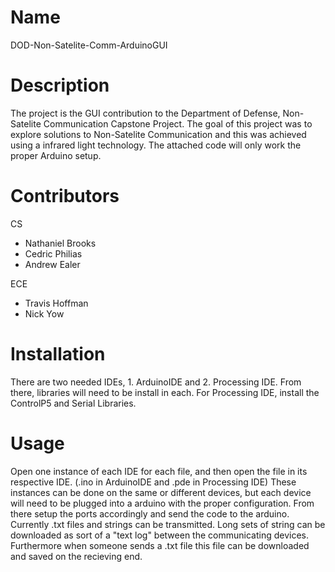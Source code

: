 # Name
DOD-Non-Satelite-Comm-ArduinoGUI

# Description
The project is the GUI contribution to the Department of Defense,
Non-Satelite Communication Capstone Project. The goal of this project was to explore solutions to
Non-Satelite Communication and this was achieved using a infrared light technology.
The attached code will only work the proper Arduino setup.

# Contributors
CS
 - Nathaniel Brooks
 - Cedric Philias
 - Andrew Ealer

ECE
 - Travis Hoffman
 - Nick Yow

# Installation
There are two needed IDEs, 1. ArduinoIDE and 2. Processing IDE. From there, 
libraries will need to be install in each. For Processing IDE, install the ControlP5 and Serial Libraries.

# Usage
Open one instance of each IDE for each file, and then open the file in its respective IDE. 
(.ino in ArduinoIDE and .pde in Processing IDE)
These instances can be done on the same or different devices, but each device will need to be plugged
into a arduino with the proper configuration. From there setup the ports accordingly and send the code
to the arduino. Currently .txt files and strings can be transmitted. Long sets of string can be downloaded 
as sort of a "text log" between the communicating devices. Furthermore when someone sends a .txt file this 
file can be downloaded and saved on the recieving end.

